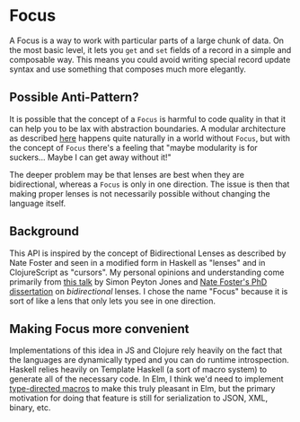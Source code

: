 # Focus

A Focus is a way to work with particular parts of a large chunk of data. On the
most basic level, it lets you `get` and `set` fields of a record in a simple and
composable way. This means you could avoid writing special record update syntax
and use something that composes much more elegantly.

## Possible Anti-Pattern?

It is possible that the concept of a `Focus` is harmful to code quality in that
it can help you to be lax with abstraction boundaries. A modular architecture as
described [here](https://gist.github.com/evancz/2b2ba366cae1887fe621) happens
quite naturally in a world without `Focus`, but with the concept of `Focus`
there's a feeling that "maybe modularity is for suckers... Maybe I can get away
without it!"

The deeper problem may be that lenses are best when they are bidirectional,
whereas a `Focus` is only in one direction. The issue is then that making proper
lenses is not necessarily possible without changing the language itself.

## Background

This API is inspired by the concept of Bidirectional Lenses as described by Nate
Foster and seen in a modified form in Haskell as "lenses" and in ClojureScript
as "cursors". My personal opinions and understanding come primarily from [this
talk][spj] by Simon Peyton Jones and [Nate Foster's PhD
dissertation][dissertation] on *bidirectional* lenses. I chose the name "Focus"
because it is sort of like a lens that only lets you see in one direction.

[spj]: https://skillsmatter.com/skillscasts/4251-lenses-compositional-data-access-and-manipulation
[dissertation]: http://www.cs.cornell.edu/~jnfoster/papers/jnfoster-dissertation.pdf

## Making Focus more convenient

Implementations of this idea in JS and Clojure rely heavily on the fact that the
languages are dynamically typed and you can do runtime introspection. Haskell
relies heavily on Template Haskell (a sort of macro system) to generate all of
the necessary code. In Elm, I think we'd need to implement [type-directed
macros][tdm] to make this truly pleasant in Elm, but the primary motivation for
doing that feature is still for serialization to JSON, XML, binary, etc.

[tdm]: https://docs.google.com/document/d/11a7W5u2U6WkfVH5W8AMHz4I08cHnuJFtjVWjbcZtUO4/edit#heading=h.bw7ajrm0ql11
